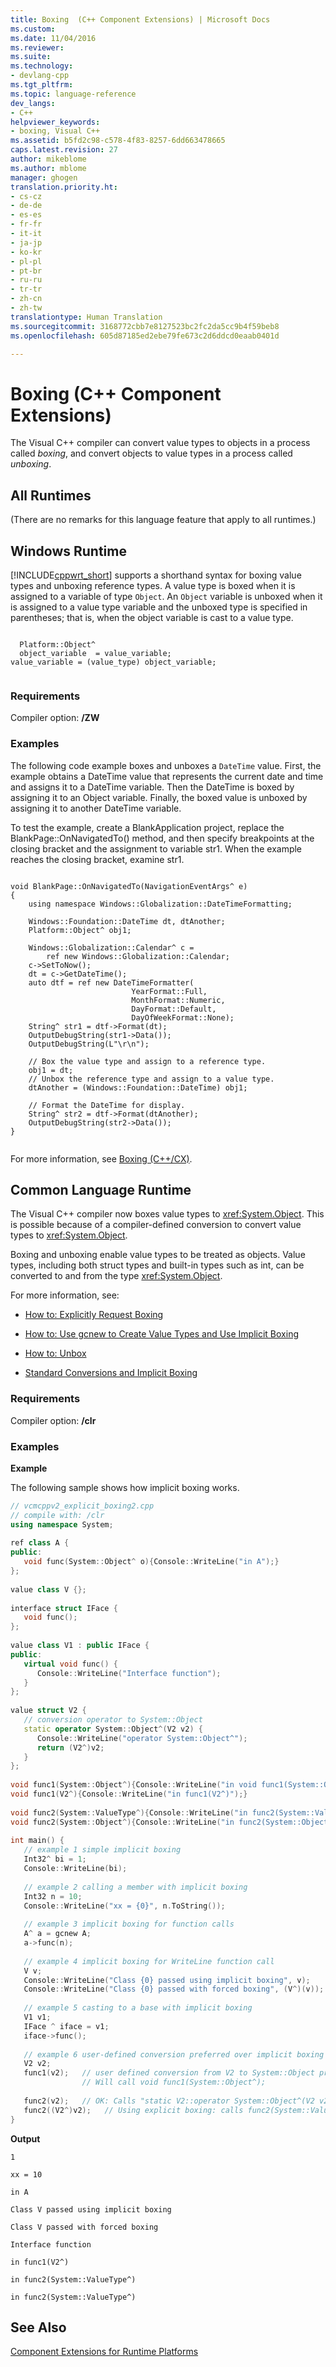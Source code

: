 ```yaml
---
title: Boxing  (C++ Component Extensions) | Microsoft Docs
ms.custom: 
ms.date: 11/04/2016
ms.reviewer: 
ms.suite: 
ms.technology:
- devlang-cpp
ms.tgt_pltfrm: 
ms.topic: language-reference
dev_langs:
- C++
helpviewer_keywords:
- boxing, Visual C++
ms.assetid: b5fd2c98-c578-4f83-8257-6dd663478665
caps.latest.revision: 27
author: mikeblome
ms.author: mblome
manager: ghogen
translation.priority.ht:
- cs-cz
- de-de
- es-es
- fr-fr
- it-it
- ja-jp
- ko-kr
- pl-pl
- pt-br
- ru-ru
- tr-tr
- zh-cn
- zh-tw
translationtype: Human Translation
ms.sourcegitcommit: 3168772cbb7e8127523bc2fc2da5cc9b4f59beb8
ms.openlocfilehash: 605d87185ed2ebe79fe673c2d6ddcd0eaab0401d

---
```

# Boxing  (C++ Component Extensions)
The Visual C++ compiler can convert value types to objects in a process called *boxing*, and convert objects to value types in a process called *unboxing*.  
  
## All Runtimes  
 (There are no remarks for this language feature that apply to all runtimes.)  
  
## Windows Runtime  
 [!INCLUDE[cppwrt_short](../build/reference/includes/cppwrt_short_md.md)] supports a shorthand syntax for boxing value types and unboxing reference types. A value type is boxed when it is assigned to a variable of type `Object`. An `Object` variable is unboxed when it is assigned to a value type variable and the unboxed type is specified in parentheses; that is, when the object variable is cast to a value type.  
  
```  
  
  Platform::Object^  
  object_variable  = value_variable;  
value_variable = (value_type) object_variable;  
  
```  
  
### Requirements  
 Compiler option: **/ZW**  
  
### Examples  
 The following code example boxes and unboxes a `DateTime` value. First, the example obtains a DateTime value that represents the current date and time and assigns it to a DateTime variable. Then the DateTime is boxed by assigning it to an Object variable. Finally, the boxed value is unboxed by assigning it to another DateTime variable.  
  
 To test the example, create a BlankApplication project, replace the BlankPage::OnNavigatedTo() method, and then specify breakpoints at the closing bracket and the assignment to variable str1. When the example reaches the closing bracket, examine str1.  
  
```  
  
void BlankPage::OnNavigatedTo(NavigationEventArgs^ e)  
{  
    using namespace Windows::Globalization::DateTimeFormatting;  
  
    Windows::Foundation::DateTime dt, dtAnother;  
    Platform::Object^ obj1;  
  
    Windows::Globalization::Calendar^ c =   
        ref new Windows::Globalization::Calendar;  
    c->SetToNow();  
    dt = c->GetDateTime();  
    auto dtf = ref new DateTimeFormatter(  
                           YearFormat::Full,   
                           MonthFormat::Numeric,   
                           DayFormat::Default,   
                           DayOfWeekFormat::None);  
    String^ str1 = dtf->Format(dt);  
    OutputDebugString(str1->Data());  
    OutputDebugString(L"\r\n");  
  
    // Box the value type and assign to a reference type.  
    obj1 = dt;  
    // Unbox the reference type and assign to a value type.  
    dtAnother = (Windows::Foundation::DateTime) obj1;  
  
    // Format the DateTime for display.  
    String^ str2 = dtf->Format(dtAnother);  
    OutputDebugString(str2->Data());  
}  
  
```  
  
 For more information, see [Boxing (C++/CX)](http://msdn.microsoft.com/library/windows/apps/hh969554.aspx).  
  
## Common Language Runtime  
 The Visual C++ compiler now boxes value types to <xref:System.Object>.  This is possible because of a compiler-defined conversion to convert value types to <xref:System.Object>.  
  
 Boxing and unboxing enable value types to be treated as objects. Value types, including both struct types and built-in types such as int, can be converted to and from the type <xref:System.Object>.  
  
 For more information, see:  
  
-   [How to: Explicitly Request Boxing](../dotnet/how-to-explicitly-request-boxing.md)  
  
-   [How to: Use gcnew to Create Value Types and Use Implicit Boxing](../dotnet/how-to-use-gcnew-to-create-value-types-and-use-implicit-boxing.md)  
  
-   [How to: Unbox](../dotnet/how-to-unbox.md)  
  
-   [Standard Conversions and Implicit Boxing](../dotnet/standard-conversions-and-implicit-boxing.md)  
  
### Requirements  
 Compiler option: **/clr**  
  
### Examples  
 **Example**  
  
 The following sample shows how implicit boxing works.  
  
```cpp  
// vcmcppv2_explicit_boxing2.cpp  
// compile with: /clr  
using namespace System;  
  
ref class A {  
public:  
   void func(System::Object^ o){Console::WriteLine("in A");}  
};  
  
value class V {};  
  
interface struct IFace {  
   void func();  
};  
  
value class V1 : public IFace {  
public:  
   virtual void func() {  
      Console::WriteLine("Interface function");  
   }  
};  
  
value struct V2 {  
   // conversion operator to System::Object  
   static operator System::Object^(V2 v2) {  
      Console::WriteLine("operator System::Object^");  
      return (V2^)v2;  
   }  
};  
  
void func1(System::Object^){Console::WriteLine("in void func1(System::Object^)");}  
void func1(V2^){Console::WriteLine("in func1(V2^)");}  
  
void func2(System::ValueType^){Console::WriteLine("in func2(System::ValueType^)");}  
void func2(System::Object^){Console::WriteLine("in func2(System::Object^)");}  
  
int main() {  
   // example 1 simple implicit boxing  
   Int32^ bi = 1;  
   Console::WriteLine(bi);  
  
   // example 2 calling a member with implicit boxing  
   Int32 n = 10;  
   Console::WriteLine("xx = {0}", n.ToString());  
  
   // example 3 implicit boxing for function calls  
   A^ a = gcnew A;  
   a->func(n);  
  
   // example 4 implicit boxing for WriteLine function call  
   V v;  
   Console::WriteLine("Class {0} passed using implicit boxing", v);  
   Console::WriteLine("Class {0} passed with forced boxing", (V^)(v));   // force boxing  
  
   // example 5 casting to a base with implicit boxing  
   V1 v1;  
   IFace ^ iface = v1;  
   iface->func();  
  
   // example 6 user-defined conversion preferred over implicit boxing for function-call parameter matching  
   V2 v2;  
   func1(v2);   // user defined conversion from V2 to System::Object preferred over implicit boxing  
                // Will call void func1(System::Object^);  
  
   func2(v2);   // OK: Calls "static V2::operator System::Object^(V2 v2)"  
   func2((V2^)v2);   // Using explicit boxing: calls func2(System::ValueType^)  
}  
```  
  
 **Output**  
  
```Output  
1  
  
xx = 10  
  
in A  
  
Class V passed using implicit boxing  
  
Class V passed with forced boxing  
  
Interface function  
  
in func1(V2^)  
  
in func2(System::ValueType^)  
  
in func2(System::ValueType^)  
```  
  
## See Also  
 [Component Extensions for Runtime Platforms](../windows/component-extensions-for-runtime-platforms.md)


<!--HONumber=Jan17_HO1-->


